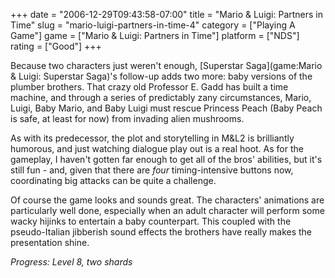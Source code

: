 +++
date = "2006-12-29T09:43:58-07:00"
title = "Mario & Luigi: Partners in Time"
slug = "mario-luigi-partners-in-time-4"
category = ["Playing A Game"]
game = ["Mario & Luigi: Partners in Time"]
platform = ["NDS"]
rating = ["Good"]
+++

Because two characters just weren't enough, [Superstar Saga](game:Mario & Luigi: Superstar Saga)'s follow-up adds two more: baby versions of the plumber brothers.  That crazy old Professor E. Gadd has built a time machine, and through a series of predictably zany circumstances, Mario, Luigi, Baby Mario, and Baby Luigi must rescue Princess Peach (Baby Peach is safe, at least for now) from invading alien mushrooms.

As with its predecessor, the plot and storytelling in M&L2 is brilliantly humorous, and just watching dialogue play out is a real hoot.  As for the gameplay, I haven't gotten far enough to get all of the bros' abilities, but it's still fun - and, given that there are <i>four</i> timing-intensive buttons now, coordinating big attacks can be quite a challenge.

Of course the game looks and sounds great.  The characters' animations are particularly well done, especially when an adult character will perform some wacky hijinks to entertain a baby counterpart.  This coupled with the pseudo-Italian jibberish sound effects the brothers have really makes the presentation shine.

<i>Progress: Level 8, two shards</i>
